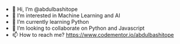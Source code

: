- 👋 Hi, I’m @abdulbashitope
- 👀 I’m interested in Machine Learning and AI 
- 🌱 I’m currently learning Python
- 💞️ I’m looking to collaborate on Python and Javascript
- 📫 How to reach me? https://www.codementor.io/abdulbashitope

<!---
abdulbashitope/abdulbashitope is a ✨ special ✨ repository because its `README.md` (this file) appears on your GitHub profile.
You can click the Preview link to take a look at your changes.
--->
